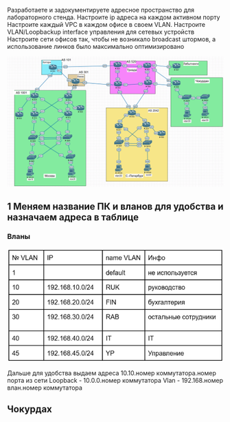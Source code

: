 Разработаете и задокументируете адресное пространство для лабораторного стенда.
Настроите ip адреса на каждом активном порту
Настроите каждый VPC в каждом офисе в своем VLAN.
Настроите VLAN/Loopbackup interface управления для сетевых устройств
Настроите сети офисов так, чтобы не возникало broadcast штормов, а использование линков было максимально оптимизировано

![alt text](1.png)

## 1 Меняем название ПК и вланов для удобства и назначаем адреса в таблице

### Вланы
![alt text](vlan.png)

Дальше для удобства выдаем адреса 10.10.номер коммутатора.номер порта из сети
Loopback - 10.0.0.номер коммутатора
Vlan - 192.168.номер влан.номер коммутатора

## Чокурдах